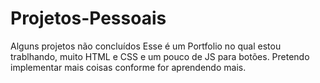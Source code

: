 # Projetos-Pessoais
Alguns projetos não concluídos 
Esse é um Portfolio no qual estou trablhando, muito HTML e CSS e um pouco de JS para botões. Pretendo implementar mais coisas conforme for aprendendo mais.
